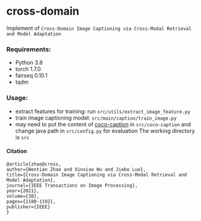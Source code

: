 # cross-domain

Implement of `Cross-Domain Image Captioning via Cross-Modal Retrieval`  <!-- linebreak -->
`and Model Adaptation`

### Requirements:
- Python 3.8
- torch 1.7.0
- fairseq 0.10.1
- tqdm 

### Usage:
  * extract features for training: run `src/utils/extract_image_feature.py`
  * train image captioning model: `src/main/caption/train_image.py`
  * may need to put the content of [coco-caption](https://github.com/tylin/coco-caption) in `src/coco-caption` and change java path in `src/config.py` for evaluation
  The working directory is `src`
  
#### Citation
  ```
  @article{zhao@cross,
  author={Wentian Zhao and Xinxiao Wu and Jiebo Luo},
  title={Cross-Domain Image Captioning via Cross-Modal Retrieval and Model Adaptation}, 
  journal={IEEE Transactions on Image Processing}, 
  year={2021},
  volume={30},
  pages={1180-1192},
  publisher={IEEE}
  }
  ```
